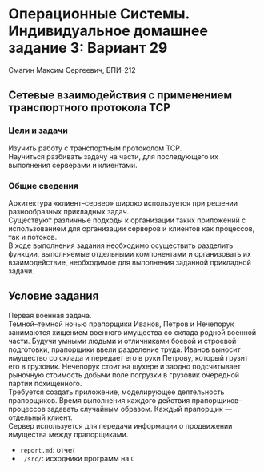 # Операционные Системы. Индивидуальное домашнее задание 3: Вариант 29

Смагин Максим Сергеевич, БПИ-212

## Сетевые взаимодействия с применением транспортного протокола TCP

### Цели и задачи

Изучить работу с транспортным протоколом TCP.  
Научиться разбивать задачу на части, для последующего их выполнения серверами и клиентами.  

### Общие сведения

Архитектура «клиент–сервер» широко используется при решении разнообразных прикладных задач.  
Существуют различные подходы к организации таких приложений с использованием для организации серверов и клиентов как процессов, так и потоков.  
В ходе выполнения задания необходимо осуществить разделить функции, выполняемые отдельными компонентами и организовать их взаимодействие, необходимое для выполнения заданной прикладной задачи.

## Условие задания

Первая военная задача.   
Темной–темной ночью прапорщики Иванов, Петров и Нечепорук занимаются хищением военного имущества со склада родной военной части. Будучи умными людьми и отличниками боевой и строевой подготовки, прапорщики ввели разделение труда. Иванов выносит имущество со склада и передает его в руки Петрову, который грузит его в грузовик. Нечепорук стоит на шухере и заодно подсчитывает рыночную стоимость добычи поле погрузки в грузовик очередной партии похищенного.  
Требуется создать приложение, моделирующее деятельность прапорщиков. Время выполнения каждого действия прапорщиков–процессов задавать случайным образом. Каждый прапорщик — отдельный клиент.  
Сервер используется для передачи информации о продвижении имущества между прапорщиками.  

- `report.md`: отчет
- `./src/`: исходники программ на `C`
